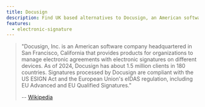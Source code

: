 ```yaml
---
title: Docusign
description: Find UK based alternatives to Docusign, an American software company that provides products for organizations to manage electronic agreements with electronic signatures on different devices.
features:
  - electronic-signature
---
```

> "Docusign, Inc. is an American software company headquartered in San Francisco, California that provides products for organizations to manage electronic agreements with electronic signatures on different devices. As of 2024, Docusign has about 1.5 million clients in 180 countries. Signatures processed by Docusign are compliant with the US ESIGN Act and the European Union's eIDAS regulation, including EU Advanced and EU Qualified Signatures."
> 
> -- [Wikipedia](https://en.wikipedia.org/wiki/Docusign)